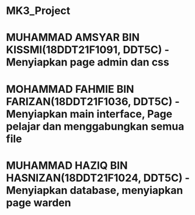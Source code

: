 # MK3_Project

# MUHAMMAD AMSYAR BIN KISSMI(18DDT21F1091, DDT5C) - Menyiapkan page admin dan css

# MOHAMMAD FAHMIE BIN FARIZAN(18DDT21F1036, DDT5C) - Menyiapkan main interface, Page pelajar dan menggabungkan semua file

# MUHAMMAD HAZIQ BIN HASNIZAN(18DDT21F1024, DDT5C) - Menyiapkan database, menyiapkan page warden
